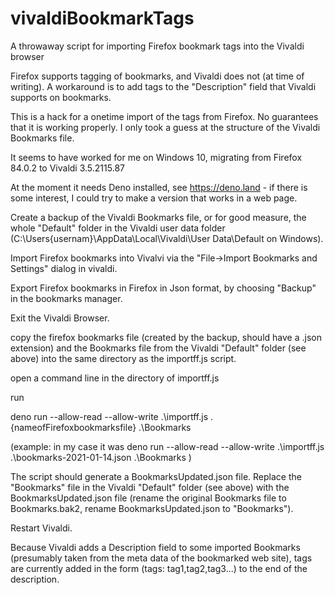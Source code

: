 # vivaldiBookmarkTags
A throwaway script for importing Firefox bookmark tags into the Vivaldi browser

Firefox supports tagging of bookmarks, and Vivaldi does not (at time of writing). A workaround is to add tags to the "Description" field that Vivaldi supports on bookmarks.

This is a hack for a onetime import of the tags from Firefox. No guarantees that it is working properly. I only took a guess at the structure of the Vivaldi Bookmarks file.

It seems to have worked for me on Windows 10, migrating from Firefox 84.0.2 to Vivaldi 3.5.2115.87

At the moment it needs Deno installed, see https://deno.land - if there is some interest, I could try to make a version that works in a web page.

Create a backup of the Vivaldi Bookmarks file, or for good measure, the whole "Default" folder in the Vivaldi user data folder (C:\Users\{usernam}\AppData\Local\Vivaldi\User Data\Default on Windows).

Import Firefox bookmarks into Vivalvi via the "File->Import Bookmarks and Settings" dialog in vivaldi.

Export Firefox bookmarks in Firefox in Json format, by choosing "Backup" in the bookmarks manager.

Exit the Vivaldi Browser.

copy the firefox bookmarks file (created by the backup, should have a .json extension) and the Bookmarks file from the Vivaldi "Default" folder (see above) into the same directory as the importff.js script.

open a command line in the directory of importff.js

run 

deno run --allow-read --allow-write .\importff.js .\{nameofFirefoxbookmarksfile} .\Bookmarks

(example: in my case it was deno run --allow-read --allow-write .\importff.js .\bookmarks-2021-01-14.json .\Bookmarks )

The script should generate a BookmarksUpdated.json file. Replace the "Bookmarks" file in the Vivaldi "Default" folder (see above) with the BookmarksUpdated.json file (rename the original Bookmarks file to Bookmarks.bak2, rename BookmarksUpdated.json to "Bookmarks").

Restart Vivaldi.

Because Vivaldi adds a Description field to some imported Bookmarks (presumably taken from the meta data of the bookmarked web site), tags are currently added in the form (tags: tag1,tag2,tag3...) to the end of the description.
